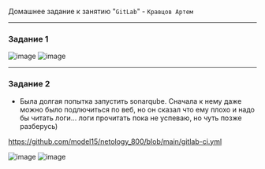 Домашнее задание к занятию "`GitLab`" - `Кравцов Артем`


---

### Задание 1
![image](https://github.com/user-attachments/assets/8e70f404-8fe5-4b56-97e2-7268766d1281)
![image](https://github.com/user-attachments/assets/7bb61f4f-5f57-46bf-b1dc-b7ec7f0201ad)



---

### Задание 2
* Была долгая попытка запустить sonarqube. Сначала к нему даже можно было подлючиться по веб, но он сказал что ему плохо и надо бы читать логи... логи прочитать пока не успеваю, но чуть позже разберусь)

 https://github.com/model15/netology_800/blob/main/gitlab-ci.yml
 
![image](https://github.com/user-attachments/assets/0e22ff31-0555-438d-a548-e7a13c1d8fab)
![image](https://github.com/user-attachments/assets/c0682b3f-fc13-49d2-b9f7-484bd9d3666c)


